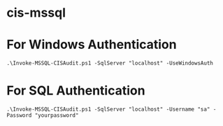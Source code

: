 # cis-mssql

# For Windows Authentication
```
.\Invoke-MSSQL-CISAudit.ps1 -SqlServer "localhost" -UseWindowsAuth
```
# For SQL Authentication
```
.\Invoke-MSSQL-CISAudit.ps1 -SqlServer "localhost" -Username "sa" -Password "yourpassword"
```
